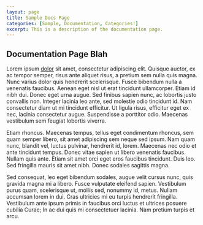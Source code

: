 ```yaml
---
layout: page
title: Sample Docs Page
categories: [Sample, Documentation, Categories!]
excerpt: This is a description of the documentation page.
---
```


## Documentation Page Blah

Lorem ipsum [dolor](www.google.com) sit amet, consectetur adipiscing elit. Quisque auctor, ex ac tempor semper, risus ante aliquet risus, a pretium sem nulla quis magna. Nunc varius dolor quis hendrerit scelerisque. Fusce bibendum nulla a venenatis faucibus. Aenean eget nisl ut erat tincidunt ullamcorper. Etiam id nibh dui. Donec eget urna augue. Sed finibus sapien nunc, ac lobortis justo convallis non. Integer lacinia leo ante, sed molestie odio tincidunt id. Nam consectetur diam ut mi tincidunt efficitur. Ut ligula risus, efficitur eget ex nec, lacinia consectetur augue. Suspendisse a porttitor odio. Maecenas vestibulum sem feugiat lobortis viverra.

Etiam rhoncus. Maecenas tempus, tellus eget condimentum rhoncus, sem quam semper libero, sit amet adipiscing sem neque sed ipsum. Nam quam nunc, blandit vel, luctus pulvinar, hendrerit id, lorem. Maecenas nec odio et ante tincidunt tempus. Donec vitae sapien ut libero venenatis faucibus. Nullam quis ante. Etiam sit amet orci eget eros faucibus tincidunt. Duis leo. Sed fringilla mauris sit amet nibh. Donec sodales sagittis magna.

Sed consequat, leo eget bibendum sodales, augue velit cursus nunc, quis gravida magna mi a libero. Fusce vulputate eleifend sapien. Vestibulum purus quam, scelerisque ut, mollis sed, nonummy id, metus. Nullam accumsan lorem in dui. Cras ultricies mi eu turpis hendrerit fringilla. Vestibulum ante ipsum primis in faucibus orci luctus et ultrices posuere cubilia Curae; In ac dui quis mi consectetuer lacinia. Nam pretium turpis et arcu.